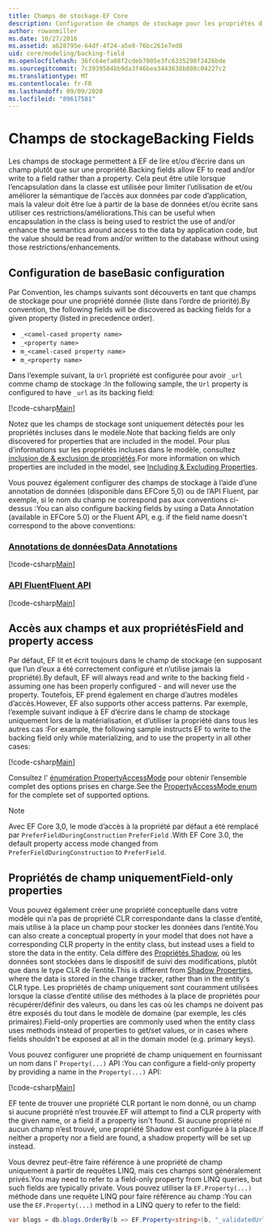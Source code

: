 ```yaml
---
title: Champs de stockage-EF Core
description: Configuration de champs de stockage pour les propriétés d’un modèle de Entity Framework Core
author: rowanmiller
ms.date: 10/27/2016
ms.assetid: a628795e-64df-4f24-a5e8-76bc261e7ed8
uid: core/modeling/backing-field
ms.openlocfilehash: 36fc64efa08f2cdeb7005e3fc6335298f2426bde
ms.sourcegitcommit: 7c3939504bb9da3f46bea3443638b808c04227c2
ms.translationtype: MT
ms.contentlocale: fr-FR
ms.lasthandoff: 09/09/2020
ms.locfileid: "89617581"
---
```

# <a name="backing-fields"></a><span data-ttu-id="08fe0-103">Champs de stockage</span><span class="sxs-lookup"><span data-stu-id="08fe0-103">Backing Fields</span></span>

<span data-ttu-id="08fe0-104">Les champs de stockage permettent à EF de lire et/ou d’écrire dans un champ plutôt que sur une propriété.</span><span class="sxs-lookup"><span data-stu-id="08fe0-104">Backing fields allow EF to read and/or write to a field rather than a property.</span></span> <span data-ttu-id="08fe0-105">Cela peut être utile lorsque l’encapsulation dans la classe est utilisée pour limiter l’utilisation de et/ou améliorer la sémantique de l’accès aux données par code d’application, mais la valeur doit être lue à partir de la base de données et/ou écrite sans utiliser ces restrictions/améliorations.</span><span class="sxs-lookup"><span data-stu-id="08fe0-105">This can be useful when encapsulation in the class is being used to restrict the use of and/or enhance the semantics around access to the data by application code, but the value should be read from and/or written to the database without using those restrictions/enhancements.</span></span>

## <a name="basic-configuration"></a><span data-ttu-id="08fe0-106">Configuration de base</span><span class="sxs-lookup"><span data-stu-id="08fe0-106">Basic configuration</span></span>

<span data-ttu-id="08fe0-107">Par Convention, les champs suivants sont découverts en tant que champs de stockage pour une propriété donnée (liste dans l’ordre de priorité).</span><span class="sxs-lookup"><span data-stu-id="08fe0-107">By convention, the following fields will be discovered as backing fields for a given property (listed in precedence order).</span></span> 

* `_<camel-cased property name>`
* `_<property name>`
* `m_<camel-cased property name>`
* `m_<property name>`

<span data-ttu-id="08fe0-108">Dans l’exemple suivant, la `Url` propriété est configurée pour avoir `_url` comme champ de stockage :</span><span class="sxs-lookup"><span data-stu-id="08fe0-108">In the following sample, the `Url` property is configured to have `_url` as its backing field:</span></span>

[!code-csharp[Main](../../../samples/core/Modeling/Conventions/BackingField.cs#Sample)]

<span data-ttu-id="08fe0-109">Notez que les champs de stockage sont uniquement détectés pour les propriétés incluses dans le modèle.</span><span class="sxs-lookup"><span data-stu-id="08fe0-109">Note that backing fields are only discovered for properties that are included in the model.</span></span> <span data-ttu-id="08fe0-110">Pour plus d’informations sur les propriétés incluses dans le modèle, consultez [inclusion de & exclusion de propriétés](xref:core/modeling/entity-properties).</span><span class="sxs-lookup"><span data-stu-id="08fe0-110">For more information on which properties are included in the model, see [Including & Excluding Properties](xref:core/modeling/entity-properties).</span></span>

<span data-ttu-id="08fe0-111">Vous pouvez également configurer des champs de stockage à l’aide d’une annotation de données (disponible dans EFCore 5,0) ou de l’API Fluent, par exemple, si le nom du champ ne correspond pas aux conventions ci-dessus :</span><span class="sxs-lookup"><span data-stu-id="08fe0-111">You can also configure backing fields by using a Data Annotation (available in EFCore 5.0) or the Fluent API, e.g. if the field name doesn't correspond to the above conventions:</span></span>

### <a name="data-annotations"></a>[<span data-ttu-id="08fe0-112">Annotations de données</span><span class="sxs-lookup"><span data-stu-id="08fe0-112">Data Annotations</span></span>](#tab/data-annotations)

[!code-csharp[Main](../../../samples/core/Modeling/DataAnnotations/BackingField.cs?name=BackingField&highlight=7)]

### <a name="fluent-api"></a>[<span data-ttu-id="08fe0-113">API Fluent</span><span class="sxs-lookup"><span data-stu-id="08fe0-113">Fluent API</span></span>](#tab/fluent-api)

[!code-csharp[Main](../../../samples/core/Modeling/FluentAPI/BackingField.cs?name=BackingField&highlight=5)]

## <a name="field-and-property-access"></a><span data-ttu-id="08fe0-114">Accès aux champs et aux propriétés</span><span class="sxs-lookup"><span data-stu-id="08fe0-114">Field and property access</span></span>

<span data-ttu-id="08fe0-115">Par défaut, EF lit et écrit toujours dans le champ de stockage (en supposant que l’un d’eux a été correctement configuré et n’utilise jamais la propriété).</span><span class="sxs-lookup"><span data-stu-id="08fe0-115">By default, EF will always read and write to the backing field - assuming one has been properly configured - and will never use the property.</span></span> <span data-ttu-id="08fe0-116">Toutefois, EF prend également en charge d’autres modèles d’accès.</span><span class="sxs-lookup"><span data-stu-id="08fe0-116">However, EF also supports other access patterns.</span></span> <span data-ttu-id="08fe0-117">Par exemple, l’exemple suivant indique à EF d’écrire dans le champ de stockage uniquement lors de la matérialisation, et d’utiliser la propriété dans tous les autres cas :</span><span class="sxs-lookup"><span data-stu-id="08fe0-117">For example, the following sample instructs EF to write to the backing field only while materializing, and to use the property in all other cases:</span></span>

[!code-csharp[Main](../../../samples/core/Modeling/FluentAPI/BackingFieldAccessMode.cs?name=BackingFieldAccessMode&highlight=6)]

<span data-ttu-id="08fe0-118">Consultez l' [énumération PropertyAccessMode](/dotnet/api/microsoft.entityframeworkcore.propertyaccessmode) pour obtenir l’ensemble complet des options prises en charge.</span><span class="sxs-lookup"><span data-stu-id="08fe0-118">See the [PropertyAccessMode enum](/dotnet/api/microsoft.entityframeworkcore.propertyaccessmode) for the complete set of supported options.</span></span>

> [!NOTE]
> <span data-ttu-id="08fe0-119">Avec EF Core 3,0, le mode d’accès à la propriété par défaut a été remplacé par `PreferFieldDuringConstruction` `PreferField` .</span><span class="sxs-lookup"><span data-stu-id="08fe0-119">With EF Core 3.0, the default property access mode changed from `PreferFieldDuringConstruction` to `PreferField`.</span></span>

## <a name="field-only-properties"></a><span data-ttu-id="08fe0-120">Propriétés de champ uniquement</span><span class="sxs-lookup"><span data-stu-id="08fe0-120">Field-only properties</span></span>

<span data-ttu-id="08fe0-121">Vous pouvez également créer une propriété conceptuelle dans votre modèle qui n’a pas de propriété CLR correspondante dans la classe d’entité, mais utilise à la place un champ pour stocker les données dans l’entité.</span><span class="sxs-lookup"><span data-stu-id="08fe0-121">You can also create a conceptual property in your model that does not have a corresponding CLR property in the entity class, but instead uses a field to store the data in the entity.</span></span> <span data-ttu-id="08fe0-122">Cela diffère des [Propriétés Shadow](xref:core/modeling/shadow-properties), où les données sont stockées dans le dispositif de suivi des modifications, plutôt que dans le type CLR de l’entité.</span><span class="sxs-lookup"><span data-stu-id="08fe0-122">This is different from [Shadow Properties](xref:core/modeling/shadow-properties), where the data is stored in the change tracker, rather than in the entity's CLR type.</span></span> <span data-ttu-id="08fe0-123">Les propriétés de champ uniquement sont couramment utilisées lorsque la classe d’entité utilise des méthodes à la place de propriétés pour récupérer/définir des valeurs, ou dans les cas où les champs ne doivent pas être exposés du tout dans le modèle de domaine (par exemple, les clés primaires).</span><span class="sxs-lookup"><span data-stu-id="08fe0-123">Field-only properties are commonly used when the entity class uses methods instead of properties to get/set values, or in cases where fields shouldn't be exposed at all in the domain model (e.g. primary keys).</span></span>

<span data-ttu-id="08fe0-124">Vous pouvez configurer une propriété de champ uniquement en fournissant un nom dans l' `Property(...)` API :</span><span class="sxs-lookup"><span data-stu-id="08fe0-124">You can configure a field-only property by providing a name in the `Property(...)` API:</span></span>

[!code-csharp[Main](../../../samples/core/Modeling/FluentAPI/BackingFieldNoProperty.cs#Sample)]

<span data-ttu-id="08fe0-125">EF tente de trouver une propriété CLR portant le nom donné, ou un champ si aucune propriété n’est trouvée.</span><span class="sxs-lookup"><span data-stu-id="08fe0-125">EF will attempt to find a CLR property with the given name, or a field if a property isn't found.</span></span> <span data-ttu-id="08fe0-126">Si aucune propriété ni aucun champ n’est trouvé, une propriété Shadow est configurée à la place.</span><span class="sxs-lookup"><span data-stu-id="08fe0-126">If neither a property nor a field are found, a shadow property will be set up instead.</span></span>

<span data-ttu-id="08fe0-127">Vous devrez peut-être faire référence à une propriété de champ uniquement à partir de requêtes LINQ, mais ces champs sont généralement privés.</span><span class="sxs-lookup"><span data-stu-id="08fe0-127">You may need to refer to a field-only property from LINQ queries, but such fields are typically private.</span></span> <span data-ttu-id="08fe0-128">Vous pouvez utiliser la `EF.Property(...)` méthode dans une requête LINQ pour faire référence au champ :</span><span class="sxs-lookup"><span data-stu-id="08fe0-128">You can use the `EF.Property(...)` method in a LINQ query to refer to the field:</span></span>

``` csharp
var blogs = db.blogs.OrderBy(b => EF.Property<string>(b, "_validatedUrl"));
```

